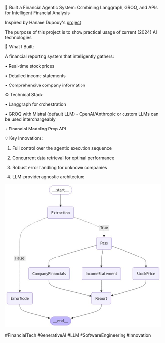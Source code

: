 
🔧 Built a Financial Agentic System: Combining Langgraph, GROQ, and APIs for Intelligent Financial Analysis

Inspired by Hanane Dupouy's [project](https://github.com/hananedupouy/LLMs-in-Finance/tree/main/Agents/Anthropic)

The purpose of this project is to show practical usage of current (2024) AI technologies  

🎯 What I Built:

A financial reporting system that intelligently gathers:

• Real-time stock prices

• Detailed income statements

• Comprehensive company information



⚙️ Technical Stack:

• Langgraph for orchestration

• GROQ with Mistral (default LLM) - OpenAI/Anthropic or custom LLMs can be used interchangeably

• Financial Modeling Prep API



💡 Key Innovations:

1. Full control over the agentic execution sequence

2. Concurrent data retrieval for optimal performance

3. Robust error handling for unknown companies

4. LLM-provider agnostic architecture

![graphical representation of agentic flow](financial_data_report_graph.png)

#FinancialTech #GenerativeAI #LLM #SoftwareEngineering #Innovation
